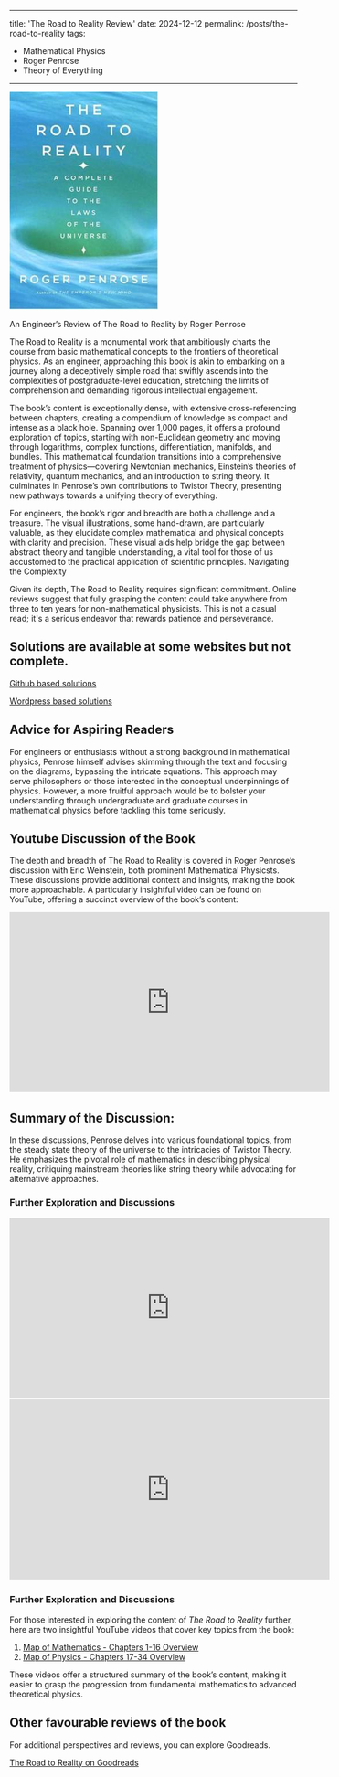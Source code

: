 
---
title: 'The Road to Reality Review'
date: 2024-12-12
permalink: /posts/the-road-to-reality
tags:
  - Mathematical Physics
  - Roger Penrose
  - Theory of Everything
---


![The Road to Reality Cover](..\images\The_Road_to_Reality.jpg)


An Engineer’s Review of The Road to Reality by Roger Penrose

The Road to Reality is a monumental work that ambitiously charts the course from basic mathematical concepts to the frontiers of theoretical physics. As an engineer, approaching this book is akin to embarking on a journey along a deceptively simple road that swiftly ascends into the complexities of postgraduate-level education, stretching the limits of comprehension and demanding rigorous intellectual engagement.

The book’s content is exceptionally dense, with extensive cross-referencing between chapters, creating a compendium of knowledge as compact and intense as a black hole. Spanning over 1,000 pages, it offers a profound exploration of topics, starting with non-Euclidean geometry and moving through logarithms, complex functions, differentiation, manifolds, and bundles. This mathematical foundation transitions into a comprehensive treatment of physics—covering Newtonian mechanics, Einstein’s theories of relativity, quantum mechanics, and an introduction to string theory. It culminates in Penrose’s own contributions to Twistor Theory, presenting new pathways towards a unifying theory of everything.

For engineers, the book’s rigor and breadth are both a challenge and a treasure. The visual illustrations, some hand-drawn, are particularly valuable, as they elucidate complex mathematical and physical concepts with clarity and precision. These visual aids help bridge the gap between abstract theory and tangible understanding, a vital tool for those of us accustomed to the practical application of scientific principles.
Navigating the Complexity

Given its depth, The Road to Reality requires significant commitment. Online reviews suggest that fully grasping the content could take anywhere from three to ten years for non-mathematical physicists. This is not a casual read; it's a serious endeavor that rewards patience and perseverance.

## Solutions are available at some websites but not complete.

<a href=" https://github.com/matrixbud/Road-To-Reality" target="_blank">Github based solutions</a>

<a href="https://tonielook.wordpress.com/2021/07/02/penrose-road-to-reality-exercises-solutions-pdf-download/" target="_blank">Wordpress based solutions</a>


## Advice for Aspiring Readers

For engineers or enthusiasts without a strong background in mathematical physics, Penrose himself advises skimming through the text and focusing on the diagrams, bypassing the intricate equations. This approach may serve philosophers or those interested in the conceptual underpinnings of physics. However, a more fruitful approach would be to bolster your understanding through undergraduate and graduate courses in mathematical physics before tackling this tome seriously.


##  Youtube Discussion of the Book


The depth and breadth of The Road to Reality is covered in Roger Penrose’s discussion with Eric Weinstein, both prominent Mathematical Physicsts. These discussions provide additional context and insights, making the book more approachable. A particularly insightful video can be found on YouTube, offering a succinct overview of the book’s content:




<iframe width="560" height="315" src="https://www.youtube.com/embed/mg93Dm-vYc8" title="YouTube video player" frameborder="0" allow="accelerometer; autoplay; clipboard-write; encrypted-media; gyroscope; picture-in-picture" allowfullscreen></iframe>


## Summary of the Discussion: 
In these discussions, Penrose delves into various foundational topics, from the steady state theory of the universe to the intricacies of Twistor Theory. He emphasizes the pivotal role of mathematics in describing physical reality, critiquing mainstream theories like string theory while advocating for alternative approaches.


### **Further Exploration and Discussions**


<iframe width="560" height="315" src="https://www.youtube.com/embed/ZihywtixUYo" title="YouTube video player" frameborder="0" allow="accelerometer; autoplay; clipboard-write; encrypted-media; gyroscope; picture-in-picture" allowfullscreen></iframe>

<iframe width="560" height="315" src="https://www.youtube.com/embed/OmJ-4B-mS-Y" title="YouTube video player" frameborder="0" allow="accelerometer; autoplay; clipboard-write; encrypted-media; gyroscope; picture-in-picture" allowfullscreen></iframe>

### **Further Exploration and Discussions**

For those interested in exploring the content of *The Road to Reality* further, here are two insightful YouTube videos that cover key topics from the book:

1. [Map of Mathematics - Chapters 1-16 Overview](https://www.youtube.com/watch?v=ZihywtixUYo)  
2. [Map of Physics - Chapters 17-34 Overview](https://www.youtube.com/watch?v=OmJ-4B-mS-Y)

These videos offer a structured summary of the book’s content, making it easier to grasp the progression from fundamental mathematics to advanced theoretical physics.




## Other favourable reviews of the book
For additional perspectives and reviews, you can explore Goodreads.

[The Road to Reality on Goodreads](https://www.goodreads.com/book/show/10638.The_Road_to_Reality)








